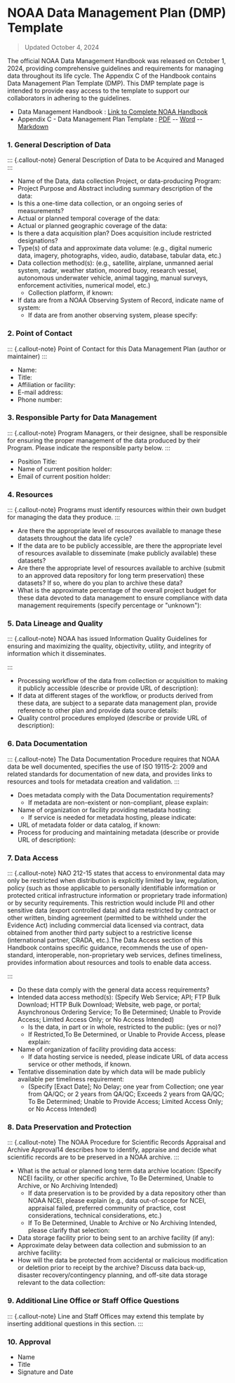 # NOAA Data Management Plan (DMP) Template

> Updated October 4, 2024

The official NOAA Data Management Handbook was released on October 1, 2024, providing comprehensive guidelines and requirements for managing data throughout its life cycle.  The Appendix C of the Handbook contains Data Management Plan Template (DMP). This DMP template page is intended to provide easy access to the template to support our collaborators in adhering to the guidelines.

* Data Management Handbook : [Link to Complete NOAA Handbook](https://drive.google.com/file/d/1H0Sylq9dlby40xE27ipleWwGgQu6-rDu/view)
* Appendix C - Data Management Plan Template : [PDF](../resources/NAO212-15B-DMP-template-releaseOct24.pdf) -- [Word](../resources/NAO212-15B-DMP-template-releaseOct24.docx) --  [Markdown](https://github.com/polarwatch/datamanagement/blob/main/guidelines/dmp_template.md)


### 1.	General Description of Data
::: {.callout-note}
General Description of Data to be Acquired and Managed
:::

* Name of the Data, data collection Project, or data-producing Program:
* Project Purpose and Abstract including summary description of the data:
* Is this a one-time data collection, or an ongoing series of measurements?
* Actual or planned temporal coverage of the data:
* Actual or planned geographic coverage of the data:
* Is there a data acquisition plan? Does acquisition include restricted designations?
* Type(s) of data and approximate data volume:
(e.g., digital numeric data, imagery, photographs, video, audio, database, tabular data, etc.)
* Data collection method(s):
(e.g., satellite, airplane, unmanned aerial system, radar, weather station, moored buoy, research vessel, autonomous underwater vehicle, animal tagging, manual surveys, enforcement activities, numerical model, etc.)
    * Collection platform, if known:
* If data are from a NOAA Observing System of Record, indicate name of system:
    * If data are from another observing system, please specify:

### 2. Point of Contact

::: {.callout-note}
Point of Contact for this Data Management Plan (author or maintainer)
:::

* Name:
* Title:
* Affiliation or facility:
* E-mail address:
* Phone number:

### 3. Responsible Party for Data Management

::: {.callout-note}
Program Managers, or their designee, shall be responsible for ensuring the proper management of the data produced by their Program. Please indicate the responsible party below.
:::

* Position Title:
* Name of current position holder:
* Email of current position holder:



###	4. Resources

::: {.callout-note}
Programs must identify resources within their own budget for managing the data they produce.
:::

* Are there the appropriate level of resources available to manage these datasets throughout the data life cycle?
* If the data are to be publicly accessible, are there the appropriate level of resources available to disseminate (make publicly available) these datasets?
* Are there the appropriate level of resources available to archive (submit to an approved data repository for long term preservation) these datasets? If so, where do you plan to archive these data?
* What is the approximate percentage of the overall project budget for these data devoted to data management to ensure compliance with data management requirements (specify percentage or "unknown"):

###	5. Data Lineage and Quality
::: {.callout-note}
NOAA has issued Information Quality Guidelines for ensuring and maximizing the quality, objectivity, utility, and integrity of information which it disseminates.

:::

* Processing workflow of the data from collection or acquisition to making it publicly accessible (describe or provide URL of description):
* If data at different stages of the workflow, or products derived from these data, are subject to a separate data management plan, provide reference to other plan and provide data source details:
* Quality control procedures employed (describe or provide URL of description):

### 6. Data Documentation
::: {.callout-note}
The Data Documentation Procedure requires that NOAA data be well documented, specifies the use of ISO 19115-2: 2009 and related standards for documentation of new data, and provides links to resources and tools for metadata creation and validation.
:::

* Does metadata comply with the Data Documentation requirements?
    * If metadata are non-existent or non-compliant, please explain:
* Name of organization or facility providing metadata hosting:
    * If service is needed for metadata hosting, please indicate:
* URL of metadata folder or data catalog, if known:
* Process for producing and maintaining metadata (describe or provide URL of description):

###	7. Data Access
::: {.callout-note}
NAO 212-15 states that access to environmental data may only be restricted when distribution is explicitly limited by law, regulation, policy (such as those applicable to personally identifiable information or protected critical infrastructure information or proprietary trade information) or by security requirements. This restriction would include PII and other sensitive data (export controlled data) and data restricted by contract or other written, binding agreement (permitted to be withheld under the Evidence Act) including commercial data licensed via contract, data obtained from another third party subject to a restrictive license (international partner, CRADA, etc.).The Data Access section of this Handbook contains specific guidance, recommends the use of open-standard, interoperable, non-proprietary web services, defines timeliness, provides information about resources and tools to enable data access.

:::

* Do these data comply with the general data access requirements?
* Intended data access method(s):
(Specify Web Service; API; FTP Bulk Download; HTTP Bulk Download; Website, web page, or portal; Asynchronous Ordering Service; To Be Determined; Unable to Provide Access; Limited Access Only; or No Access Intended)
    * Is the data, in part or in whole, restricted to the public: (yes or no)?
    * If Restricted,To Be Determined, or Unable to Provide Access, please explain:
* Name of organization of facility providing data access:
    * If data hosting service is needed, please indicate URL of data access service or other methods, if known.
* Tentative dissemination date by which data will be made publicly available per timeliness requirement:
    * (Specify [Exact Date]; No Delay; one year from Collection; one year from QA/QC; or 2 years from QA/QC; Exceeds 2 years from QA/QC; To Be Determined; Unable to Provide Access; Limited Access Only; or No Access Intended)

###	8. Data Preservation and Protection
::: {.callout-note}
The NOAA Procedure for Scientific Records Appraisal and Archive Approval14 describes how to identify, appraise and decide what scientific records are to be preserved in a NOAA archive.
:::

* What is the actual or planned long term data archive location:
(Specify NCEI facility, or other specific archive, To Be Determined, Unable to Archive, or No Archiving Intended)
    * If data preservation is to be provided by a data repository other than NOAA NCEI, please explain (e.g., data out-of-scope for NCEI, appraisal failed, preferred community of practice, cost considerations, technical considerations, etc.)
    * If To Be Determined, Unable to Archive or No Archiving Intended, please clarify that selection:
* Data storage facility prior to being sent to an archive facility (if any):
* Approximate delay between data collection and submission to an archive facility:
* How will the data be protected from accidental or malicious modification or deletion prior to receipt by the archive? Discuss data back-up, disaster recovery/contingency planning, and off-site data storage relevant to the data collection:

###	9. Additional Line Office or Staff Office Questions
::: {.callout-note}
Line and Staff Offices may extend this template by inserting additional questions in this section.
:::

### 10. Approval
* Name
* Title
* Signature and Date

